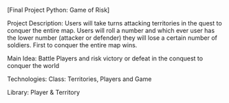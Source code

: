 [Final Project Python: Game of Risk]

Project Description:
Users will take turns attacking territories in the quest to conquer the entire map. Users will roll a number and which ever user has the lower number (attacker or defender) they will lose a certain number of soldiers. First to conquer the entire map wins.

Main Idea:
Battle Players and risk victory or defeat in the conquest to conquer the world 

Technologies:
Class: Territories, Players and Game

Library: Player & Territory



